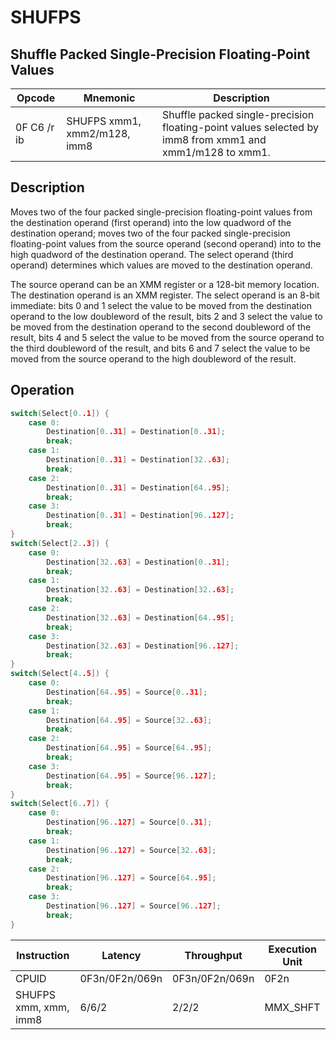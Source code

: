 # SHUFPS
 
## Shuffle Packed Single-Precision Floating-Point Values
 
 
|Opcode|Mnemonic|Description|
|-|-|-|
|0F C6 /r ib|SHUFPS xmm1, xmm2/m128, imm8|Shuffle packed single-precision floating-point values selected by imm8 from xmm1 and xmm1/m128 to xmm1.|
 
## Description
 
Moves two of the four packed single-precision floating-point values from the destination operand (first operand) into the low quadword of the destination operand; moves two of the four packed single-precision floating-point values from the source operand (second operand) into to the high quadword of the destination operand. The select operand (third operand) determines which values are moved to the destination operand.
 
The source operand can be an XMM register or a 128-bit memory location. The destination operand is an XMM register. The select operand is an 8-bit immediate: bits 0 and 1 select the value to be moved from the destination operand to the low doubleword of the result, bits 2 and 3 select the value to be moved from the destination operand to the second doubleword of the result, bits 4 and 5 select the value to be moved from the source operand to the third doubleword of the result, and bits 6 and 7 select the value to be moved from the source operand to the high doubleword of the result.
 
 
## Operation
 
```c
switch(Select[0..1]) {
	case 0:
		Destination[0..31] = Destination[0..31];
		break;
	case 1:
		Destination[0..31] = Destination[32..63];
		break;
	case 2:
		Destination[0..31] = Destination[64..95];
		break;
	case 3:
		Destination[0..31] = Destination[96..127];
		break;
}
switch(Select[2..3]) {
	case 0:
		Destination[32..63] = Destination[0..31];
		break;
	case 1:
		Destination[32..63] = Destination[32..63];
		break;
	case 2:
		Destination[32..63] = Destination[64..95];
		break;
	case 3:
		Destination[32..63] = Destination[96..127];
		break;
}
switch(Select[4..5]) {
	case 0:
		Destination[64..95] = Source[0..31];
		break;
	case 1:
		Destination[64..95] = Source[32..63];
		break;
	case 2:
		Destination[64..95] = Source[64..95];
		break;
	case 3:
		Destination[64..95] = Source[96..127];
		break;
}
switch(Select[6..7]) {
	case 0:
		Destination[96..127] = Source[0..31];
		break;
	case 1:
		Destination[96..127] = Source[32..63];
		break;
	case 2:
		Destination[96..127] = Source[64..95];
		break;
	case 3:
		Destination[96..127] = Source[96..127];
		break;
}

```
 
 
|Instruction|Latency|Throughput|Execution Unit|
|-|-|-|-|
|CPUID|0F3n/0F2n/069n|0F3n/0F2n/069n|0F2n|
|SHUFPS xmm, xmm, imm8|6/6/2|2/2/2|MMX_SHFT|

